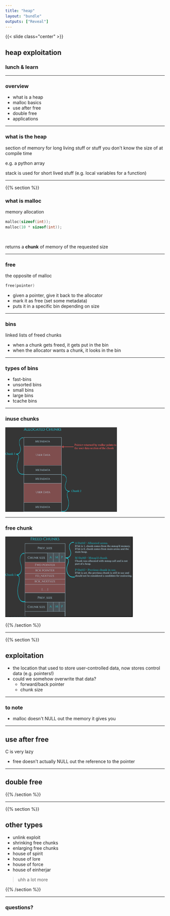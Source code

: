 ```yaml
---
title: "heap"
layout: "bundle"
outputs: ["Reveal"]
---
```



{{< slide class="center" >}}
## heap exploitation
### lunch & learn

---

### overview
* what is a heap
* malloc basics
* use after free
* double free
* applications

---

### what is the heap
section of memory for long living stuff
or stuff you don't know the size of at compile time

e.g. a python array

stack is used for short lived stuff (e.g. local variables for a function)

---

{{% section %}}

### what is malloc
memory allocation

```C
malloc(sizeof(int));
malloc(10 * sizeof(int));
```

&nbsp;

returns a **chunk** of memory of the requested size

---

### free
the opposite of malloc

```C
free(pointer)
```

* given a pointer, give it back to the allocator
* mark it as free (set some metadata)
* puts it in a specific bin depending on size

---

### bins
linked lists of freed chunks

* when a chunk gets freed, it gets put in the bin
* when the allocator wants a chunk, it looks in the bin

---

### types of bins
* fast-bins
* unsorted bins
* small bins
* large bins
* tcache bins

---

### inuse chunks

<img src="/assets/img/heap/inuse_chunk.png" width="70%"/>

---

### free chunk

<img src="/assets/img/heap/free_chunk.png" width="80%"/>

{{% /section %}}

---

{{% section %}}

## exploitation

* the location that used to store user-controlled data, now stores control data (e.g. pointers!)
* could we somehow overwrite that data?
    * forward/back pointer
    * chunk size

---

### to note
* malloc doesn't NULL out the memory it gives you

---

## use after free
C is very lazy

* free doesn't actually NULL out the reference to the pointer

---

## double free

{{% /section %}}

---

{{% section %}}

## other types 
* unlink exploit
* shrinking free chunks
* enlarging free chunks
* house of spirit
* house of lore
* house of force
* house of einherjar
> uhh a lot more

{{% /section %}}

---

### questions?
